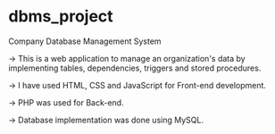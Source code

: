 # dbms_project

Company Database Management System

-> This is a web application to manage an organization's data by implementing tables, dependencies, triggers and stored procedures.

-> I have used HTML, CSS and JavaScript for Front-end development.

-> PHP was used for Back-end.

-> Database implementation was done using MySQL.
